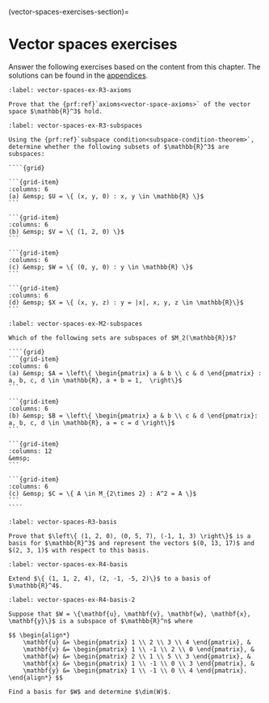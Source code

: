 (vector-spaces-exercises-section)=

# Vector spaces exercises

Answer the following exercises based on the content from this chapter. The solutions can be found in the [appendices](vector-spaces-exercises-solutions-section).

```{exercise}
:label: vector-spaces-ex-R3-axioms

Prove that the {prf:ref}`axioms<vector-space-axioms>` of the vector space $\mathbb{R}^3$ hold.
```

`````{exercise}
:label: vector-spaces-ex-R3-subspaces

Using the {prf:ref}`subspace condition<subspace-condition-theorem>`, determine whether the following subsets of $\mathbb{R}^3$ are subspaces:

````{grid}

```{grid-item}
:columns: 6
(a) &emsp; $U = \{ (x, y, 0) : x, y \in \mathbb{R} \}$
```

```{grid-item}
:columns: 6
(b) &emsp; $V = \{ (1, 2, 0) \}$
```

```{grid-item}
:columns: 6
(c) &emsp; $W = \{ (0, y, 0) : y \in \mathbb{R} \}$
```

```{grid-item}
:columns: 6
(d) &emsp; $X = \{ (x, y, z) : y = |x|, x, y, z \in \mathbb{R}\}$
```
`````

`````{exercise}
:label: vector-spaces-ex-M2-subspaces

Which of the following sets are subspaces of $M_2(\mathbb{R})$?

````{grid}
```{grid-item}
:columns: 6
(a) &emsp; $A = \left\{ \begin{pmatrix} a & b \\ c & d \end{pmatrix} : a, b, c, d \in \mathbb{R}, a + b = 1,  \right\}$
```

```{grid-item}
:columns: 6
(b) &emsp; $B = \left\{ \begin{pmatrix} a & b \\ c & d \end{pmatrix}: a, b, c, d \in \mathbb{R}, a = c = d \right\}$
```

```{grid-item}
:columns: 12
&emsp;
```

```{grid-item}
:columns: 6
(c) &emsp; $C = \{ A \in M_{2\times 2} : A^2 = A \}$
```
````
`````

```{exercise}
:label: vector-spaces-R3-basis

Prove that $\left\{ (1, 2, 0), (0, 5, 7), (-1, 1, 3) \right\}$ is a basis for $\mathbb{R}^3$ and represent the vectors $(0, 13, 17)$ and $(2, 3, 1)$ with respect to this basis.
```

```{exercise}
:label: vector-spaces-ex-R4-basis

Extend $\{ (1, 1, 2, 4), (2, -1, -5, 2)\}$ to a basis of $\mathbb{R}^4$.
```

```{exercise}
:label: vector-spaces-ex-R4-basis-2

Suppose that $W = \{\mathbf{u}, \mathbf{v}, \mathbf{w}, \mathbf{x}, \mathbf{y}\}$ is a subspace of $\mathbb{R}^n$ where

$$ \begin{align*}
    \mathbf{u} &= \begin{pmatrix} 1 \\ 2 \\ 3 \\ 4 \end{pmatrix}, &
    \mathbf{v} &= \begin{pmatrix} 1 \\ -1 \\ 2 \\ 0 \end{pmatrix}, &
    \mathbf{w} &= \begin{pmatrix} 2 \\ 1 \\ 5 \\ 3 \end{pmatrix}, &
    \mathbf{x} &= \begin{pmatrix} 1 \\ -1 \\ 0 \\ 3 \end{pmatrix}, &
    \mathbf{y} &= \begin{pmatrix} 1 \\ -1 \\ 0 \\ 4 \end{pmatrix}.
\end{align*} $$

Find a basis for $W$ and determine $\dim(W)$.
```
